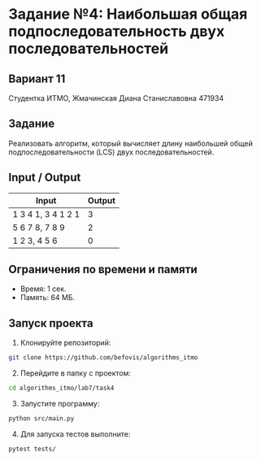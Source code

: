 # Задание №4: Наибольшая общая подпоследовательность двух последовательностей
## Вариант 11
Студентка ИТМО, Жмачинская Диана Станиславовна 471934

## Задание
Реализовать алгоритм, который вычисляет длину наибольшей общей подпоследовательности (LCS) двух последовательностей.

## Input / Output

| Input | Output |
|-----------------------|------------|
| 1 3 4 1, 3 4 1 2 1 | 3 |
| 5 6 7 8, 7 8 9 | 2 |
| 1 2 3, 4 5 6 | 0 |

## Ограничения по времени и памяти
- Время: 1 сек.
- Память: 64 МБ.

## Запуск проекта

1. Клонируйте репозиторий:
```bash
git clone https://github.com/befovis/algorithms_itmo
```

2. Перейдите в папку с проектом:
```bash
cd algorithms_itmo/lab7/task4
```

3. Запустите программу:
```bash
python src/main.py
```

4. Для запуска тестов выполните:
```bash
pytest tests/
```
